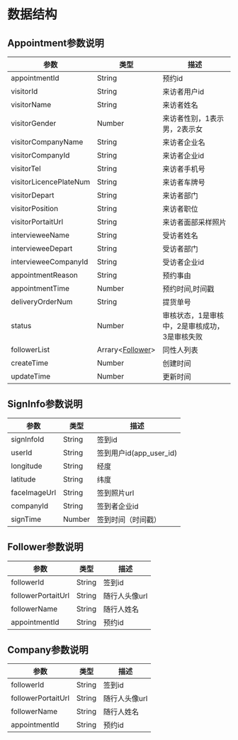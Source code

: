 # 数据结构

## Appointment参数说明

| 参数 | 类型 | 描述 |
| --- | --- | --- |
| appointmentId | String | 预约id |
| visitorId | String | 来访者用户id |
| visitorName | String | 来访者姓名 |
| visitorGender | Number | 来访者性别，1表示男，2表示女 |
| visitorCompanyName | String | 来访者企业名 |
| visitorCompanyId | String | 来访者企业id |
| visitorTel | String | 来访者手机号 |
| visitorLicencePlateNum | String | 来访者车牌号 |
| visitorDepart | String | 来访者部门 |
| visitorPosition | String | 来访者职位 |
| visitorPortaitUrl | String | 来访者面部采样照片 |
| intervieweeName | String | 受访者姓名 |
| intervieweeDepart | String | 受访者部门 |
| intervieweeCompanyId | String | 受访者企业id |
| appointmentReason | String | 预约事由 |
| appointmentTime | Number | 预约时间,时间戳 |
| deliveryOrderNum | String | 提货单号 |
| status | Number | 审核状态，1是审核中，2是审核成功，3是审核失败 |
| followerList | Arrary&lt;[Follower](/data-struct/data-struct.md#follower参数说明)&gt; | 同性人列表 |
| createTime | Number | 创建时间 |
| updateTime | Number | 更新时间 |

## SignInfo参数说明

| 参数 | 类型 | 描述 |
| --- | --- | --- |
| signInfoId | String | 签到id |
| userId | String | 签到用户id\(app\_user\_id\) |
| longitude | String | 经度 |
| latitude | String | 纬度 |
| faceImageUrl | String | 签到照片url |
| companyId | String | 签到者企业id |
| signTime | Number | 签到时间（时间戳） |

## Follower参数说明
| 参数 | 类型 | 描述 |
| --- | --- | --- |
| followerId| String | 签到id |
| followerPortaitUrl| String | 随行人头像url |
| followerName| String | 随行人姓名|
| appointmentId| String | 预约id|

## Company参数说明
| 参数 | 类型 | 描述 |
| --- | --- | --- |
| followerId| String | 签到id |
| followerPortaitUrl| String | 随行人头像url |
| followerName| String | 随行人姓名|
| appointmentId| String | 预约id|









